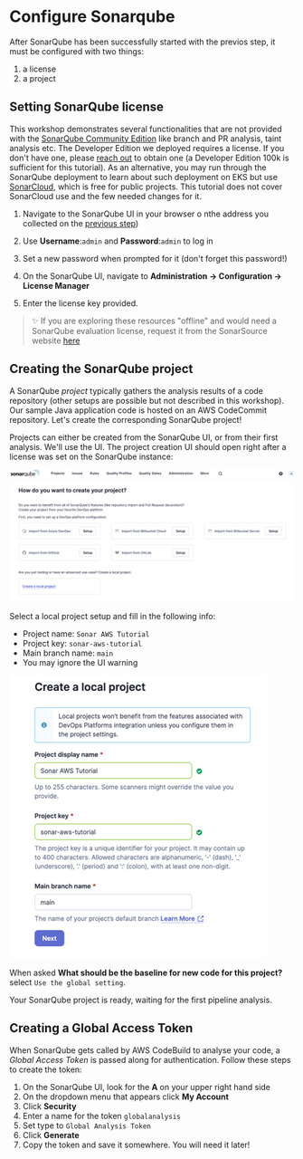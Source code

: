 # Configure Sonarqube

After SonarQube has been successfully started with the previos step, it must be configured with two things:
1. a license
1. a project

## Setting SonarQube license
This workshop demonstrates several functionalities that are not provided with the [SonarQube Community Edition](https://www.sonarsource.com/open-source-editions/sonarqube-community-edition/) like branch and PR analysis, taint analysis etc.
The Developer Edition we deployed requires a license.
If you don't have one, please [reach out](https://www.sonarsource.com/plans-and-pricing/developer/) to obtain one (a Developer Edition 100k is sufficient for this tutorial).
As an alternative, you may run through the SonarQube deployment to learn about such deployment on EKS but use [SonarCloud](https://www.sonarsource.com/products/sonarcloud/), which is free for public projects. This tutorial does not cover SonarCloud use and the few needed changes for it.

1. Navigate to the SonarQube UI in your browser o nthe address you collected on the [previous step](../2.DeploySonarQube/README.md))

2. Use **Username**\:`admin` and **Password**\:`admin` to log in
3. Set a new password when prompted for it (don't forget this password!)
4. On the SonarQube UI, navigate to **Administration -> Configuration -> License Manager**
5. Enter the license key provided.

> ✨ If you are exploring these resources "offline" and would need a SonarQube evaluation license, request it from the SonarSource website [here](https://www.sonarsource.com/plans-and-pricing/)

## Creating the SonarQube project

A SonarQube *project* typically gathers the analysis results of a code repository (other setups are possible but not described in this workshop). Our sample Java application code is hosted on an AWS CodeCommit repository. Let's create the corresponding SonarQube project!

Projects can either be created from the SonarQube UI, or from their first analysis. We'll use the UI.
The project creation UI should open right after a license was set on the SonarQube instance:

![](../../assets/2.CleanCode/create-1.png)

Select a local project setup and fill in the following info:

* Project name: `Sonar AWS Tutorial`
* Project key: `sonar-aws-tutorial`
* Main branch name: `main`
* You may ignore the UI warning

![](../../assets/2.CleanCode/create-2.png)

When asked **What should be the baseline for new code for this project?** select `Use the global setting`.

Your SonarQube project is ready, waiting for the first pipeline analysis.

## Creating a Global Access Token
When SonarQube gets called by AWS CodeBuild to analyse your code, a *Global Access Token* is passed along for authentication. Follow these steps to create the token:

1. On the SonarQube UI, look for the **A** on your upper right hand side
1. On the dropdown menu that appears click **My Account**
1. Click **Security**
1. Enter a name for the token `globalanalysis`
1. Set type to `Global Analysis Token`
1. Click **Generate**
1. Copy the token and save it somewhere. You will need it later!